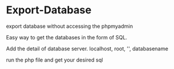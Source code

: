 # Export-Database
export database without accessing the phpmyadmin

Easy way to get the databases in the form of SQL. 

Add the detail of database server.
localhost, root, '', databasename

run the php file and get your desired sql
